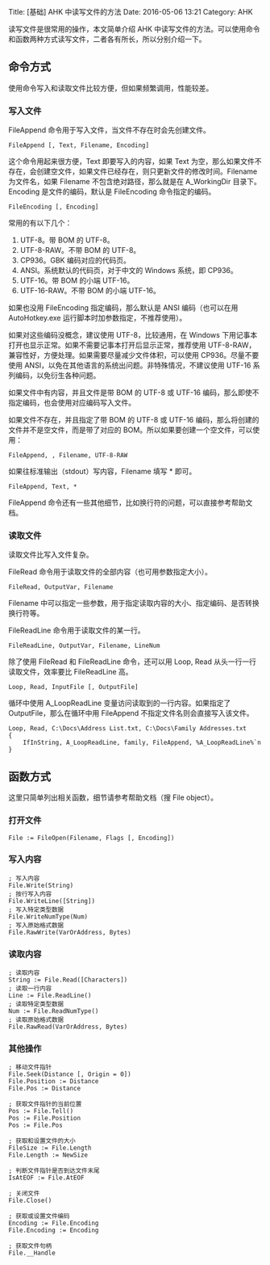 Title: [基础] AHK 中读写文件的方法
Date: 2016-05-06 13:21
Category: AHK

读写文件是很常用的操作，本文简单介绍 AHK 中读写文件的方法。可以使用命令和函数两种方式读写文件，二者各有所长，所以分别介绍一下。

## 命令方式

使用命令写入和读取文件比较方便，但如果频繁调用，性能较差。

### 写入文件

FileAppend 命令用于写入文件，当文件不存在时会先创建文件。

```
FileAppend [, Text, Filename, Encoding]
```

这个命令用起来很方便，Text 即要写入的内容，如果 Text 为空，那么如果文件不存在，会创建空文件，如果文件已经存在，则只更新文件的修改时间。Filename 为文件名，如果 Filename 不包含绝对路径，那么就是在 A_WorkingDir 目录下。Encoding 是文件的编码，默认是 FileEncoding 命令指定的编码。

```
FileEncoding [, Encoding]
```

常用的有以下几个：

1. UTF-8。带 BOM 的 UTF-8。
2. UTF-8-RAW。不带 BOM 的 UTF-8。
3. CP936。GBK 编码对应的代码页。
4. ANSI。系统默认的代码页，对于中文的 Windows 系统，即 CP936。
5. UTF-16。带 BOM 的小端 UTF-16。
6. UTF-16-RAW。不带 BOM 的小端 UTF-16。

如果也没用 FileEncoding 指定编码，那么默认是 ANSI 编码（也可以在用 AutoHotkey.exe 运行脚本时加参数指定，不推荐使用）。

如果对这些编码没概念，建议使用 UTF-8，比较通用，在 Windows 下用记事本打开也显示正常。如果不需要记事本打开后显示正常，推荐使用 UTF-8-RAW，兼容性好，方便处理。如果需要尽量减少文件体积，可以使用 CP936。尽量不要使用 ANSI，以免在其他语言的系统出问题。非特殊情况，不建议使用 UTF-16 系列编码，以免衍生各种问题。

如果文件中有内容，并且文件是带 BOM 的 UTF-8 或 UTF-16 编码，那么即使不指定编码，也会使用对应编码写入文件。

如果文件不存在，并且指定了带 BOM 的 UTF-8 或 UTF-16 编码，那么将创建的文件并不是空文件，而是带了对应的 BOM。所以如果要创建一个空文件，可以使用：

```
FileAppend, , Filename, UTF-8-RAW
```
如果往标准输出（stdout）写内容，Filename 填写 * 即可。

```
FileAppend, Text, *
```

FileAppend 命令还有一些其他细节，比如换行符的问题，可以直接参考帮助文档。

### 读取文件

读取文件比写入文件复杂。

FileRead 命令用于读取文件的全部内容（也可用参数指定大小）。

```
FileRead, OutputVar, Filename
```

Filename 中可以指定一些参数，用于指定读取内容的大小、指定编码、是否转换换行符等。

FileReadLine 命令用于读取文件的某一行。

```
FileReadLine, OutputVar, Filename, LineNum
```

除了使用 FileRead 和 FileReadLine 命令，还可以用 Loop, Read 从头一行一行读取文件，效率要比 FileReadLine 高。

```
Loop, Read, InputFile [, OutputFile]
```

循环中使用 A_LoopReadLine 变量访问读取到的一行内容。如果指定了 OutputFile，那么在循环中用 FileAppend 不指定文件名则会直接写入该文件。

```
Loop, Read, C:\Docs\Address List.txt, C:\Docs\Family Addresses.txt
{
    IfInString, A_LoopReadLine, family, FileAppend, %A_LoopReadLine%`n
}
```

## 函数方式

这里只简单列出相关函数，细节请参考帮助文档（搜 File object）。

### 打开文件

```
File := FileOpen(Filename, Flags [, Encoding])
```

### 写入内容

```
; 写入内容
File.Write(String)
; 按行写入内容
File.WriteLine([String])
; 写入特定类型数据
File.WriteNumType(Num)
; 写入原始格式数据
File.RawWrite(VarOrAddress, Bytes)
```

### 读取内容

```
; 读取内容
String := File.Read([Characters])
; 读取一行内容
Line := File.ReadLine()
; 读取特定类型数据
Num := File.ReadNumType()
; 读取原始格式数据
File.RawRead(VarOrAddress, Bytes)
```

### 其他操作

```
; 移动文件指针
File.Seek(Distance [, Origin = 0])
File.Position := Distance
File.Pos := Distance

; 获取文件指针的当前位置
Pos := File.Tell()
Pos := File.Position
Pos := File.Pos

; 获取和设置文件的大小
FileSize := File.Length
File.Length := NewSize

; 判断文件指针是否到达文件末尾
IsAtEOF := File.AtEOF

; 关闭文件
File.Close()

; 获取或设置文件编码
Encoding := File.Encoding
File.Encoding := Encoding

; 获取文件句柄
File.__Handle
```
